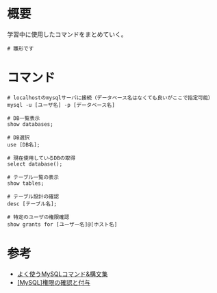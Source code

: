 # 概要
学習中に使用したコマンドをまとめていく。

```shell
# 雛形です
```

# コマンド
```shell
# localhostのmysqlサーバに接続（データベース名はなくても良いがここで指定可能）
mysql -u [ユーザ名] -p [データベース名]
```

```shell
# DB一覧表示
show databases;
```

```shell
# DB選択
use [DB名];
```

```shell
# 現在使用しているDBの取得
select database();
```

```shell
# テーブル一覧の表示
show tables;
```

```shell
# テーブル設計の確認
desc [テーブル名];
```

```shell
# 特定のユーザの権限確認
show grants for [ユーザー名]@[ホスト名]
```




# 参考
- [よく使うMySQLコマンド&構文集](https://qiita.com/CyberMergina/items/f889519e6be19c46f5f4)
- [[MySQL]権限の確認と付与](https://qiita.com/shuntaro_tamura/items/2fb114b8c5d1384648aa)